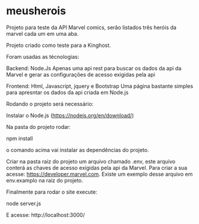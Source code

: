 # meusherois
Projeto para teste da API Marvel comics, serão listados três heróis da marvel cada um em uma aba.

Projeto criado como teste para a Kinghost.

Foram usadas as técnologias:

Backend: Node.Js
  Apenas uma api rest para buscar os dados da api da Marvel e gerar as configurações de acesso exigidas pela api
  
Frontend: Html, Javascript, jquery e Bootstrap
  Uma página bastante simples para apresntar os dados da api criada em Node.js
  

Rodando o projeto será necessário:

Instalar o Node.js (https://nodejs.org/en/download/)

Na pasta do projeto rodar:

  npm install

o comando acima vai instalar as dependências do projeto.

Criar na pasta raiz do projeto um arquivo chamado .env, este arquivo conterá as chaves de acesso exigidas pela api da Marvel.
Para criar a sua acesse: https://developer.marvel.com. Existe um exemplo desse arquivo em env.examplo na raiz do projeto.

Finalmente para rodar o site execute:

node server.js

E acesse: http://localhost:3000/


